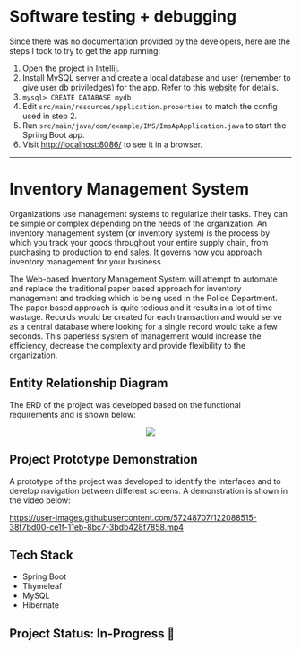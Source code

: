 # Software testing + debugging
Since there was no documentation provided by the developers, here are the steps I took to try to get the app running:
1. Open the project in Intellij.
2. Install MySQL server and create a local database and user (remember to give user db priviledges) for the app. Refer to this [website](https://flaviocopes.com/mysql-how-to-install/) for details.
3. `mysql> CREATE DATABASE mydb`
3. Edit `src/main/resources/application.properties` to match the config used in step 2.
4. Run `src/main/java/com/example/IMS/ImsApApplication.java` to start the Spring Boot app.
5. Visit [http://localhost:8086/](http://localhost:8086/) to see it in a browser.

--- 
# Inventory Management System 

Organizations use management systems to regularize their tasks. They can be simple or complex depending on the needs of the organization. An inventory management system (or inventory system) is the process by which you track your goods throughout your entire supply chain, from purchasing to production to end sales. It governs how you approach inventory management for your business.

The Web-based Inventory Management System will attempt to automate and replace the traditional paper based approach for inventory management and tracking which is being used in the Police Department. The paper based approach is quite tedious and it results in a lot of time wastage. Records would be created for each transaction and would serve as a central database where looking for a single record would take a few seconds. This paperless system of management would increase the efficiency, decrease the complexity and provide flexibility to the organization.

## Entity Relationship Diagram

The ERD of the project was developed based on the functional requirements and is shown below:

<p align="center">
<img src="/Resources/IMS-ERD.PNG">
</p>

## Project Prototype Demonstration

A prototype of the project was developed to identify the interfaces and to develop navigation between different screens. A demonstration is shown in the video below: 

https://user-images.githubusercontent.com/57248707/122088515-38f7bd00-ce1f-11eb-8bc7-3bdb428f7858.mp4

## Tech Stack

* Spring Boot
* Thymeleaf
* MySQL
* Hibernate

## Project Status: In-Progress 🚧
